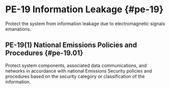 # PE-19 Information Leakage {#pe-19}

Protect the system from information leakage due to electromagnetic signals emanations.

## PE-19(1) National Emissions Policies and Procedures {#pe-19.01}

Protect system components, associated data communications, and networks in accordance with national Emissions Security policies and procedures based on the security category or classification of the information.

